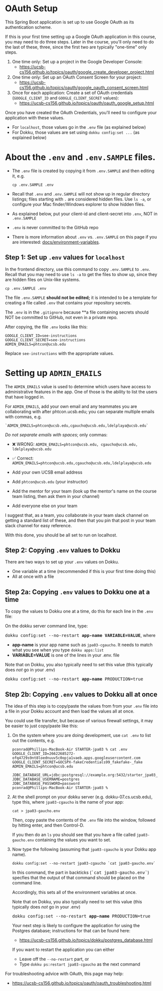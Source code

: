# OAuth Setup

This Spring Boot application is set up to use Google OAuth as its authentication scheme.

If this is your first time setting up a Google OAuth application in this course, you may need to do three steps.
Later in the course, you'll only need to do the last of these, three, since the first two are typically "one-time" only steps.

1. One time only: Set up a project in the Google Developer Console: 
   - <https://ucsb-cs156.github.io/topics/oauth/google_create_developer_project.html>
2. One time only: Set up an OAuth Consent Screen for your project: 
   - <https://ucsb-cs156.github.io/topics/oauth/google_oauth_consent_screen.html>
3. Once for each application: Create a set of OAuth credentials (`GOOGLE_CLIENT_ID` and `GOOGLE_CLIENT_SECRET` values): 
   - <https://ucsb-cs156.github.io/topics/oauth/oauth_google_setup.html>

Once you have created the OAuth Credentials, you'll need to
configure your application with these values.

* For `localhost`, those values go in the `.env` file (as explained below)
* For Dokku, those values are set using `dokku config:set ...` (as explained below)


# About the `.env` and `.env.SAMPLE` files.

* The `.env` file is created by copying it from `.env.SAMPLE` and then editing it, e.g.
  
  ```
  cp .env.SAMPLE .env
  ```
* Recall that `.env` and `.env.SAMPLE` will not show up in regular directory listings; files starting with `.` are considered
  hidden files.  Use `ls -a`, or configure your Mac finder/Windows explorer to show hidden files.
* As explained below, put your client-id and client-secret into `.env`, NOT in `.env.SAMPLE` 
* `.env` is never committed to the GitHub repo
* There is more information about `.env` vs. `.env.SAMPLE` on this page if you are interested: [docs/environment-variables](environment-variables.md).


## Step 1: Set up `.env` values for `localhost`

In the frontend directory, use this command to copy `.env.SAMPLE` to `.env`.  Recall that you
may need to use `ls -a` to get the files to show up, since they are hidden files on Unix-like systems.

```
cp .env.SAMPLE .env
```

The file `.env.SAMPLE` **should not be edited;** it is intended to
be a template for creating a file called `.env` that contains
your repository secrets.

The `.env` is in the `.gitignore` because **a file containing secrets should NOT be committed to GitHub, not even in a private repo.

After copying, the file `.env` looks like this:

```
GOOGLE_CLIENT_ID=see-instructions
GOOGLE_CLIENT_SECRET=see-instructions
ADMIN_EMAILS=phtcon@ucsb.edu
```

Replace `see-instructions` with the appropriate values.

# Setting up `ADMIN_EMAILS`

The `ADMIN_EMAILS` value is used to determine which users have access to administrative features in the app.  One of those
is the ability to list the users that have logged in.

For `ADMIN_EMAILS`, add your own email and any teammates you are collaborating with after phtcon.ucsb.edu; you can separate multiple emails with commas, e.g.

```
`ADMIN_EMAILS=phtcon@ucsb.edu,cgaucho@ucsb.edu,ldelplaya@ucsb.edu`
```

*Do not separate emails with spaces*; only commas:
* ❌ WRONG: `ADMIN_EMAILS=phtcon@ucsb.edu, cgaucho@ucsb.edu, ldelplaya@ucsb.edu`
* ✅ Correct: `ADMIN_EMAILS=phtcon@ucsb.edu,cgaucho@ucsb.edu,ldelplaya@ucsb.edu`

* Add your own UCSB email address
* Add `phtcon@ucsb.edu` (your instructor)
* Add the mentor for your team (look up the mentor's name on the course team listing, then ask them in your channel)
* Add everyone else on your team

I suggest that, as a team, you collaborate in your team slack channel on getting a standard list of these, and then
that you pin that post in your team slack channel for easy reference.

With this done, you should be all set to run on localhost.


## Step 2: Copying `.env` values to Dokku

There are two ways to set up your `.env` values on Dokku.

* One variable at a time (recommended if this is your first time doing this)
* All at once with a file 

## Step 2a: Copying `.env` values to Dokku one at a time

To copy the values to Dokku one at a time, do this
for each line in the `.env` file:

On the dokku server command line, type:<br />

<tt>dokku config:set --no-restart <b></i>app-name VARIABLE=VALUE</i></b></tt>, where

* <b></i>app-name</i></b> is your app name such as `jpa03-cgaucho`.  It needs to match what you see when you type `dokku apps:list`
* <b></i>VARIABLE=VALUE</i></b> is one of the lines in your .env. file

Note that on Dokku, you also typically need to set this
value (this typically does *not* go in your .env)

<tt>dokku config:set --no-restart <b></i>app-name</i></b> PRODUCTION=true</tt>


## Step 2b: Copying `.env` values to Dokku all at once

The idea of this step is to copy/paste the values
from from your `.env` file into a file in your Dokku account
and then load the values all at once.

You could use file transfer, but because of various firewall settings, it may be easier to just copy/paste like this:


1. On the system where you are doing development, 
   use `cat .env` to list out the contents, e.g.

   ```
   pconrad@Phillips-MacBook-Air STARTER-jpa03 % cat .env
   GOOGLE_CLIENT_ID=26622685272-ofq4729s9nt8loednuuv5c0opja1vaeb.apps.googleusercontent.com
   GOOGLE_CLIENT_SECRET=GOCSPX-fakeCredentials99_fakefake-_fake
   ADMIN_EMAILS=phtcon@ucsb.edu

   JDBC_DATABASE_URL=jdbc:postgresql://example.org:5432/starter_jpa03_db
   JDBC_DATABASE_USERNAME=postgres
   JDBC_DATABASE_PASSWORD=password
   pconrad@Phillips-MacBook-Air STARTER-jpa03 % 
   ```

2. At the shell prompt on your dokku server (e.g. dokku-07.cs.ucsb.edu), type this, where `jpa03-cgaucho` is the name of your
app:

   ```
   cat > jpa03-gaucho.env
   ```

   Then, copy paste the contents of the `.env` file into the window, followed by hitting enter, and then Control-D.

   If you then do an `ls` you should see that you have
   a file called `jpa03-gaucho.env` containing the values
   you want to set.

3. Now type the following (assuming that `jpa03-cgaucho` is
   your Dokku app name).

   ```
   dokku config:set --no-restart jpa03-cgaucho `cat jpa03-gaucho.env`
   ```

   In this command, the part in backticks (<tt>\`cat jpa03-gaucho.env\`</tt>) specfies that the output of that command should be placed on the command line.

   Accordingly, this sets all of the environment variables at once.

   Note that on Dokku, you also typically need to set this
   value (this typically does *not* go in your .env)

   <tt>dokku config:set --no-restart <b></i>app-name</i></b> PRODUCTION=true</tt>

   Your next step is likely to configure the application
   for using the Postgres database; instructions for that
   can be found here:

   * <https://ucsb-cs156.github.io/topics/dokku/postgres_database.html>

   If you want to restart the application you can either
   * Leave off the `--no-restart` part, or
   * Type `dokku ps:restart jpa03-cgaucho` as the next command
   
For troubleshooting advice with OAuth, this page may help:

* <https://ucsb-cs156.github.io/topics/oauth/oauth_troubleshooting.html>
